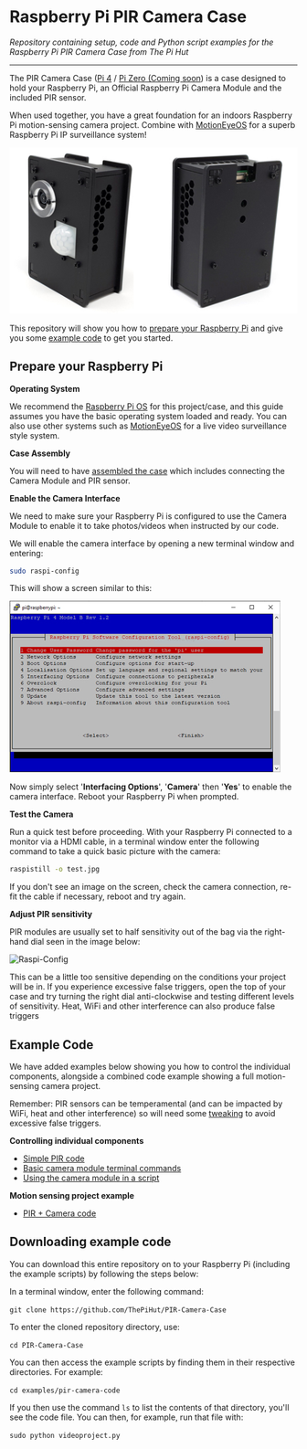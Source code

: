 # Raspberry Pi PIR Camera Case

*Repository containing setup, code and Python script examples for the Raspberry Pi PIR Camera Case from The Pi Hut*
***
The PIR Camera Case ([Pi 4](https://thepihut.com) / [Pi Zero (Coming soon](https://thepihut.com)) is a case designed to hold your Raspberry Pi, an Official Raspberry Pi Camera Module and the included PIR sensor.

When used together, you have a great foundation for an indoors Raspberry Pi motion-sensing camera project. Combine with [MotionEyeOS](https://github.com/ccrisan/motioneyeos/wiki) for a superb Raspberry Pi IP surveillance system!

![PIR Camera Case](/images/PIR-Camera-Case-2.jpg)

This repository will show you how to [prepare your Raspberry Pi](#prepare-your-raspberry-pi) and give you some [example code](#example-code) to get you started.
## Prepare your Raspberry Pi

**Operating System**

We recommend the [Raspberry Pi OS](https://www.raspberrypi.org/downloads/) for this project/case, and this guide assumes you have the basic operating system loaded and ready.
You can also use other systems such as [MotionEyeOS](https://github.com/ccrisan/motioneyeos/wiki) for a live video surveillance style system.

**Case Assembly**

You will need to have [assembled the case](#) which includes connecting the Camera Module and PIR sensor.

**Enable the Camera Interface**

We need to make sure your Raspberry Pi is configured to use the Camera Module to enable it to take photos/videos when instructed by our code.

We will enable the camera interface by opening a new terminal window and entering:
```bash
sudo raspi-config
```
This will show a screen similar to this:

![Raspi-Config](images/raspi-config-screen.jpg)

Now simply select '**Interfacing Options**', '**Camera**' then '**Yes**' to enable the camera interface. Reboot your Raspberry Pi when prompted.

**Test the Camera**

Run a quick test before proceeding. With your Raspberry Pi connected to a monitor via a HDMI cable, in a terminal window enter the following command to take a quick basic picture with the camera:
```bash
raspistill -o test.jpg
```
If you don't see an image on the screen, check the camera connection, re-fit the cable if necessary, reboot and try again.

**Adjust PIR sensitivity**

PIR modules are usually set to half sensitivity out of the bag via the right-hand dial seen in the image below:

![Raspi-Config](.jpg)

This can be a little too sensitive depending on the conditions your project will be in. If you experience excessive false triggers, open the top of your case and try turning the right dial anti-clockwise and testing different levels of sensitivity. Heat, WiFi and other interference can also produce false triggers

## Example Code

We have added examples below showing you how to control the individual components, alongside a combined code example showing a full motion-sensing camera project.

Remember: PIR sensors can be temperamental (and can be impacted by WiFi, heat and other interference) so will need some [tweaking](https://github.com) to avoid excessive false triggers.

**Controlling individual components**
- [Simple PIR code](https://github.com/ThePiHut/PIR-Camera-Case/tree/master/examples/simple-pir-code)
- [Basic camera module terminal commands](https://github.com/ThePiHut/PIR-Camera-Case/tree/master/examples/basic-camera-commands)
- [Using the camera module in a script](https://github.com/ThePiHut/PIR-Camera-Case/tree/master/examples/camera-module-in-script)

**Motion sensing project example**
- [PIR + Camera code](https://github.com/ThePiHut/PIR-Camera-Case/tree/master/examples/pir-camera-code)

## Downloading example code
You can download this entire repository on to your Raspberry Pi (including the example scripts) by following the steps below:

In a terminal window, enter the following command:

```git clone https://github.com/ThePiHut/PIR-Camera-Case```

To enter the cloned repository directory, use:

```cd PIR-Camera-Case```

You can then access the example scripts by finding them in their respective directories. For example:

```cd examples/pir-camera-code```

If you then use the command ```ls``` to list the contents of that directory, you'll see the code file. You can then, for example, run that file with:

```sudo python videoproject.py```
